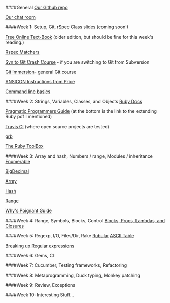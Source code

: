 ####General
[Our Github repo](https://github.com/UWE-Ruby/RubyWinter2014)

[Our chat room](https://uweruby.hipchat.com)

####Week 1: Setup, Git, rSpec
Class slides (coming soon!)

[Free Online Text-Book](http://www.ruby-doc.org/docs/ProgrammingRuby/) (older edition, but should be fine for this week's reading.)

[Rspec Matchers](http://rubydoc.info/gems/rspec-expectations/2.4.0/RSpec/Matchers)

[Svn to Git Crash Course](http://git.or.cz/course/svn.html) - if you are switching to Git from Subversion

[Git Immersion](http://gitimmersion.com/)- general Git course

[ANSICON Instructions from Price](http://qastuffs.blogspot.com/2011/02/how-to-install-ansicon-for-cucumber-to.html)

[Command line basics](http://linuxbloggen.dk/wp-content/gallery/cheat-sheets/clicommandsfull.jpg)

####Week 2: Strings, Variables, Classes, and Objects
[Ruby Docs](http://www.ruby-doc.org/core-1.9.3/String.html)

[Pragmatic Programmers Guide](http://pragprog.com/book/ruby3/programming-ruby-1-9) (at the bottom is the link to the extending Ruby pdf I mentioned)

[Travis CI](https://travis-ci.org) (where open source projects are tested)

[grb](https://github.com/jinzhu/grb)

[The Ruby ToolBox](https://www.ruby-toolbox.com/)

####Week 3: Array and hash, Numbers / range, Modules / inheritance
[Enumerable](http://ruby-doc.org/core-1.9.3/Enumerable.html)

[BigDecimal](http://www.ruby-doc.org/stdlib-1.9.3/libdoc/bigdecimal/rdoc/BigDecimal.html)

[Array](http://www.ruby-doc.org/core-1.9.3/Array.html)

[Hash](http://www.ruby-doc.org/core-1.9.3/Hash.html)

[Range](http://ruby-doc.org/core-1.9.3/Range.html)

[Why's Poignant Guide](http://mislav.uniqpath.com/poignant-guide/)

####Week 4: Range, Symbols, Blocks, Control
[Blocks, Procs, Lambdas, and Closures](http://www.robertsosinski.com/2008/12/21/understanding-ruby-blocks-procs-and-lambdas/)

####Week 5: Regexp, I/O, Files/Dir, Rake
[Rubular](http://www.rubular.com/)
[ASCII Table](http://www.asciitable.com/)

[Breaking up Regular expressions](http://stackoverflow.com/questions/3833787/making-a-small-regular-expression-a-bit-more-readable)

####Week 6: Gems, CI

####Week 7: Cucumber, Testing frameworks, Refactoring

####Week 8: Metaprogramming, Duck typing, Monkey patching

####Week 9: Review, Exceptions

####Week 10: Interesting Stuff...
